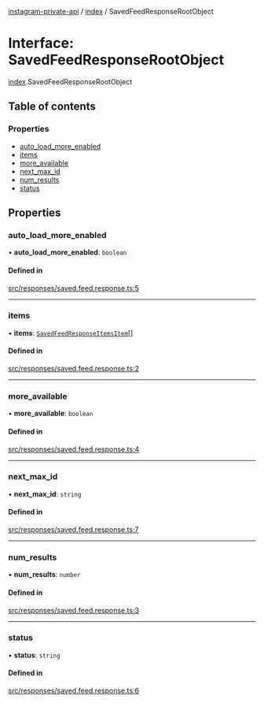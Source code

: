 [instagram-private-api](../../README.md) / [index](../../modules/index.md) / SavedFeedResponseRootObject

# Interface: SavedFeedResponseRootObject

[index](../../modules/index.md).SavedFeedResponseRootObject

## Table of contents

### Properties

- [auto\_load\_more\_enabled](SavedFeedResponseRootObject.md#auto_load_more_enabled)
- [items](SavedFeedResponseRootObject.md#items)
- [more\_available](SavedFeedResponseRootObject.md#more_available)
- [next\_max\_id](SavedFeedResponseRootObject.md#next_max_id)
- [num\_results](SavedFeedResponseRootObject.md#num_results)
- [status](SavedFeedResponseRootObject.md#status)

## Properties

### auto\_load\_more\_enabled

• **auto\_load\_more\_enabled**: `boolean`

#### Defined in

[src/responses/saved.feed.response.ts:5](https://github.com/Nerixyz/instagram-private-api/blob/0e0721c/src/responses/saved.feed.response.ts#L5)

___

### items

• **items**: [`SavedFeedResponseItemsItem`](SavedFeedResponseItemsItem.md)[]

#### Defined in

[src/responses/saved.feed.response.ts:2](https://github.com/Nerixyz/instagram-private-api/blob/0e0721c/src/responses/saved.feed.response.ts#L2)

___

### more\_available

• **more\_available**: `boolean`

#### Defined in

[src/responses/saved.feed.response.ts:4](https://github.com/Nerixyz/instagram-private-api/blob/0e0721c/src/responses/saved.feed.response.ts#L4)

___

### next\_max\_id

• **next\_max\_id**: `string`

#### Defined in

[src/responses/saved.feed.response.ts:7](https://github.com/Nerixyz/instagram-private-api/blob/0e0721c/src/responses/saved.feed.response.ts#L7)

___

### num\_results

• **num\_results**: `number`

#### Defined in

[src/responses/saved.feed.response.ts:3](https://github.com/Nerixyz/instagram-private-api/blob/0e0721c/src/responses/saved.feed.response.ts#L3)

___

### status

• **status**: `string`

#### Defined in

[src/responses/saved.feed.response.ts:6](https://github.com/Nerixyz/instagram-private-api/blob/0e0721c/src/responses/saved.feed.response.ts#L6)
